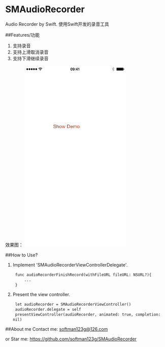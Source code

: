 # SMAudioRecorder
Audio Recorder by Swift. 使用Swift开发的录音工具

##Features/功能
1. 支持录音
2. 支持上滑取消录音
3. 支持下滑继续录音

效果图：
![SMAudioRecorder](/SMAudioRecorder.gif)


##How to Use?
1. Implement 'SMAudioRecorderViewControllerDelegate'.

		func audioRecorderFinishRecord(withFileURL fileURL: NSURL?){
			...
		}
		
2. Present the view controller.
		
		let audioRecorder = SMAudioRecorderViewController()
        audioRecorder.delegate = self
        presentViewController(audioRecorder, animated: true, completion: nil)

##About me
Contact me: softman123g@126.com

or Star me: https://github.com/softman123g/SMAudioRecorder


